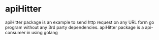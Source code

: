 # apiHitter
apiHitter package is an example to send http request on any URL form go program without any 3rd party dependencies.
apiHitter package is a api-consumer in using golang
